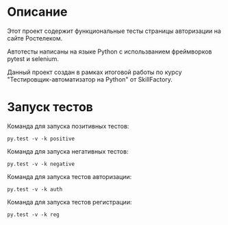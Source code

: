 
<h1>Описание</h1>

Этот проект содержит функциональные тесты страницы авторизации на сайте Ростелеком.

Автотесты написаны на языке Python с использванием фреймворков pytest и selenium.

Данный проект создан в рамках итоговой работы по курсу "Тестировщик-автоматизатор на Python" от SkillFactory.

<h1>Запуск тестов</h1>

Команда для запуска позитивных тестов:

  <code>py.test -v -k positive</code>
  

Команда для запуска негативных тестов:

  <code>py.test -v -k negative</code>
  
Команда для запуска тестов авторизации:

 <code>py.test -v -k auth</code>
 
Команда для запуска тестов регистрации: 

 <code>py.test -v -k reg</code>
